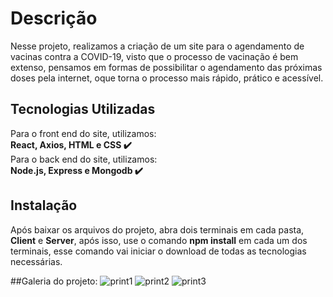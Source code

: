 # Descrição
Nesse projeto, realizamos a criação de um site para o agendamento de vacinas contra a COVID-19, visto que o processo de vacinação é bem extenso, pensamos em formas de possibilitar o agendamento das próximas doses pela internet, oque torna o processo mais rápido, prático e acessível.
## Tecnologias Utilizadas
Para o front end do site, utilizamos:  
**React, Axios, HTML e CSS ✔️**  
Para o back end do site, utilizamos:  
**Node.js, Express e Mongodb ✔️**  

## Instalação

Após baixar os arquivos do projeto, abra dois terminais em cada pasta, **Client** e **Server**, após isso, use o comando **npm install** em cada um dos terminais, esse comando vai iniciar o download de todas as tecnologias necessárias.

##Galeria do projeto:
![print1](https://user-images.githubusercontent.com/63107417/173169361-427d94e5-138c-41f8-88d3-bd23a4b7ec7e.png)
![print2](https://user-images.githubusercontent.com/63107417/173169364-4f12828d-5e11-4adb-a757-d7ab9558142d.png)
![print3](https://user-images.githubusercontent.com/63107417/173169369-7812ca5e-af3f-4184-acac-332b361210cd.png)
